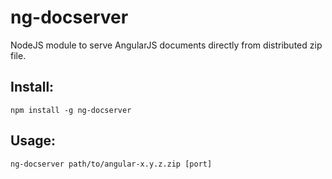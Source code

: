 ng-docserver
============

NodeJS module to serve AngularJS documents directly from distributed zip file.

Install:
--------
    npm install -g ng-docserver

Usage:
------

    ng-docserver path/to/angular-x.y.z.zip [port]
